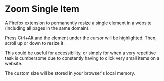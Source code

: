 # Zoom Single Item
A Firefox extension to permanently resize a single element in a website (including all pages in the same domain).

Press Ctrl+Alt and the element under the cursor will be highlighted. Then, scroll up or down to resize it.

This could be useful for accessibility, or simply for when a very repetitive task is cumbersome due to constantly having to click very small items on a website.

The custom size will be stored in your browser's local memory.
